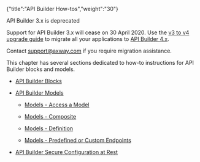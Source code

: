 {"title":"API Builder How-tos","weight":"30"}

API Builder 3.x is deprecated

Support for API Builder 3.x will cease on 30 April 2020. Use the [v3 to v4 upgrade guide](https://docs.axway.com/bundle/API_Builder_4x_allOS_en/page/api_builder_v3_to_v4_upgrade_guide.html) to migrate all your applications to [API Builder 4.x](https://docs.axway.com/bundle/API_Builder_4x_allOS_en/page/api_builder_getting_started_guide.html).

Contact [support@axway.com](mailto:support@axway.com) if you require migration assistance.

This chapter has several sections dedicated to how-to instructions for API Builder blocks and models.

* [API Builder Blocks](/docs/appc/Axway_API_Builder/API_Builder/API_Builder_How-tos/API_Builder_Blocks/)

* [API Builder Models](/docs/appc/Axway_API_Builder/API_Builder/API_Builder_How-tos/API_Builder_Models/)

  * [Models - Access a Model](/docs/appc/Axway_API_Builder/API_Builder/API_Builder_How-tos/API_Builder_Models/Models_-_Access_a_Model/)

  * [Models - Composite](/docs/appc/Axway_API_Builder/API_Builder/API_Builder_How-tos/API_Builder_Models/Models_-_Composite/)

  * [Models - Definition](/docs/appc/Axway_API_Builder/API_Builder/API_Builder_How-tos/API_Builder_Models/Models_-_Definition/)

  * [Models - Predefined or Custom Endpoints](/docs/appc/Axway_API_Builder/API_Builder/API_Builder_How-tos/API_Builder_Models/Models_-_Predefined_or_Custom_Endpoints/)

* [API Builder Secure Configuration at Rest](/docs/appc/Axway_API_Builder/API_Builder/API_Builder_How-tos/API_Builder_Secure_Configuration_at_Rest/)
